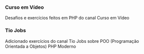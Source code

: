 ### Curso em Vídeo ###

Desafios e exercícios feitos em PHP do canal Curso em Vídeo

### Tio Jobs ###
Adicionado exercícios do canal Tio Jobs sobre POO (Programação Orientada a Objetos) PHP Moderno